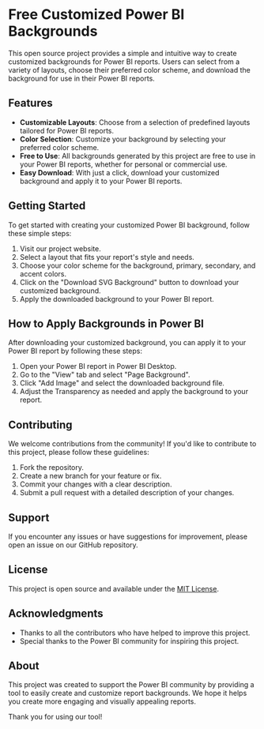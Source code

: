 # Free Customized Power BI Backgrounds

This open source project provides a simple and intuitive way to create customized backgrounds for Power BI reports. Users can select from a variety of layouts, choose their preferred color scheme, and download the background for use in their Power BI reports.

## Features

- **Customizable Layouts**: Choose from a selection of predefined layouts tailored for Power BI reports.
- **Color Selection**: Customize your background by selecting your preferred color scheme.
- **Free to Use**: All backgrounds generated by this project are free to use in your Power BI reports, whether for personal or commercial use.
- **Easy Download**: With just a click, download your customized background and apply it to your Power BI reports.

## Getting Started

To get started with creating your customized Power BI background, follow these simple steps:

1. Visit our project website.
2. Select a layout that fits your report's style and needs.
3. Choose your color scheme for the background, primary, secondary, and accent colors.
4. Click on the "Download SVG Background" button to download your customized background.
5. Apply the downloaded background to your Power BI report.

## How to Apply Backgrounds in Power BI

After downloading your customized background, you can apply it to your Power BI report by following these steps:

1. Open your Power BI report in Power BI Desktop.
2. Go to the "View" tab and select "Page Background".
3. Click "Add Image" and select the downloaded background file.
4. Adjust the Transparency as needed and apply the background to your report.

## Contributing

We welcome contributions from the community! If you'd like to contribute to this project, please follow these guidelines:

1. Fork the repository.
2. Create a new branch for your feature or fix.
3. Commit your changes with a clear description.
4. Submit a pull request with a detailed description of your changes.

## Support

If you encounter any issues or have suggestions for improvement, please open an issue on our GitHub repository.

## License

This project is open source and available under the [MIT License](LICENSE).

## Acknowledgments

- Thanks to all the contributors who have helped to improve this project.
- Special thanks to the Power BI community for inspiring this project.

## About

This project was created to support the Power BI community by providing a tool to easily create and customize report backgrounds. We hope it helps you create more engaging and visually appealing reports.

Thank you for using our tool!
